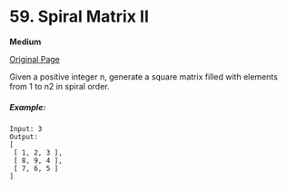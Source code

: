 # 59. Spiral Matrix II

**Medium**

[Original Page](https://leetcode.com/problems/spiral-matrix-ii/)

Given a positive integer n, generate a square matrix filled with elements from 1 to n2 in spiral order.

##### Example:
```
Input: 3
Output:
[
 [ 1, 2, 3 ],
 [ 8, 9, 4 ],
 [ 7, 6, 5 ]
]
```
